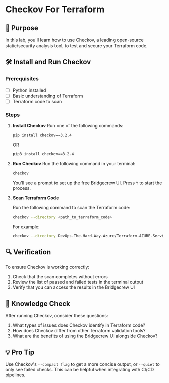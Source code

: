 
# Checkov For Terraform

## 🎯 Purpose
In this lab, you'll learn how to use Checkov, a leading open-source static/security analysis tool, to test and secure your Terraform code.

## 🛠️ Install and Run Checkov

### Prerequisites
- [ ] Python installed
- [ ] Basic understanding of Terraform
- [ ] Terraform code to scan

### Steps

1. **Install Checkov**
   Run one of the following commands:
   ```bash
   pip install checkov==3.2.4
   ```

    OR
    
    ```bash
    pip3 install checkov==3.2.4
    ```

2. **Run Checkov**
    Run the following command in your terminal:
    ```bash
    checkov
    ```
    You'll see a prompt to set up the free Bridgecrew UI. Press `Y` to start the process.

3. **Scan Terraform Code**

    Run the following command to scan the Terraform code:
    ```bash
    checkov --directory <path_to_terraform_code>
    ```

    For example:
    ```bash
    checkov --directory DevOps-The-Hard-Way-Azure/Terraform-AZURE-Services-Creation/1-acr
    ```

## 🔍 Verification

To ensure Checkov is working correctly:
1. Check that the scan completes without errors
2. Review the list of passed and failed tests in the terminal output
3. Verify that you can access the results in the Bridgecrew UI

## 🧠 Knowledge Check

After running Checkov, consider these questions:
1. What types of issues does Checkov identify in Terraform code?
2. How does Checkov differ from other Terraform validation tools?
3. What are the benefits of using the Bridgecrew UI alongside Checkov?

## 💡 Pro Tip

Use Checkov's `--compact flag` to get a more concise output, or `--quiet` to only see failed checks. This can be helpful when integrating with CI/CD pipelines.